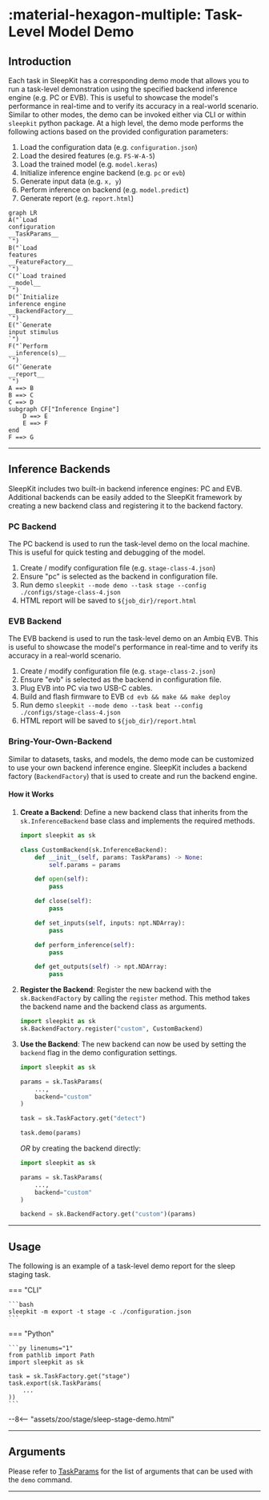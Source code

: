 # :material-hexagon-multiple: Task-Level Model Demo

## <span class="sk-h2-span">Introduction </span>

Each task in SleepKit has a corresponding demo mode that allows you to run a task-level demonstration using the specified backend inference engine (e.g. PC or EVB). This is useful to showcase the model's performance in real-time and to verify its accuracy in a real-world scenario. Similar to other modes, the demo can be invoked either via CLI or within `sleepkit` python package. At a high level, the demo mode performs the following actions based on the provided configuration parameters:

1. Load the configuration data (e.g. `configuration.json`)
1. Load the desired features (e.g. `FS-W-A-5`)
1. Load the trained model (e.g. `model.keras`)
1. Initialize inference engine backend (e.g. `pc` or `evb`)
1. Generate input data (e.g. `x, y`)
1. Perform inference on backend (e.g. `model.predict`)
1. Generate report (e.g. `report.html`)

```mermaid
graph LR
A("`Load
configuration
__TaskParams__
`")
B("`Load
features
__FeatureFactory__
`")
C("`Load trained
__model__
`")
D("`Initialize
inference engine
__BackendFactory__
`")
E("`Generate
input stimulus
`")
F("`Perform
__inference(s)__
`")
G("`Generate
__report__
`")
A ==> B
B ==> C
C ==> D
subgraph CF["Inference Engine"]
    D ==> E
    E ==> F
end
F ==> G
```

---

## <span class="sk-h2-span">Inference Backends</span>

SleepKit includes two built-in backend inference engines: PC and EVB. Additional backends can be easily added to the SleepKit framework by creating a new backend class and registering it to the backend factory.

### PC Backend

The PC backend is used to run the task-level demo on the local machine. This is useful for quick testing and debugging of the model.

1. Create / modify configuration file (e.g. `stage-class-4.json`)
1. Ensure "pc" is selected as the backend in configuration file.
1. Run demo `sleepkit --mode demo --task stage --config ./configs/stage-class-4.json`
1. HTML report will be saved to `${job_dir}/report.html`

### EVB Backend

The EVB backend is used to run the task-level demo on an Ambiq EVB. This is useful to showcase the model's performance in real-time and to verify its accuracy in a real-world scenario.

1. Create / modify configuration file (e.g. `stage-class-2.json`)
1. Ensure "evb" is selected as the backend in configuration file.
1. Plug EVB into PC via two USB-C cables.
1. Build and flash firmware to EVB `cd evb && make && make deploy`
1. Run demo `sleepkit --mode demo --task beat --config ./configs/stage-class-4.json`
1. HTML report will be saved to `${job_dir}/report.html`

### Bring-Your-Own-Backend

Similar to datasets, tasks, and models, the demo mode can be customized to use your own backend inference engine. SleepKit includes a backend factory (`BackendFactory`) that is used to create and run the backend engine.

#### How it Works

1. **Create a Backend**: Define a new backend class that inherits from the `sk.InferenceBackend` base class and implements the required methods.

    ```py linenums="1"
    import sleepkit as sk

    class CustomBackend(sk.InferenceBackend):
        def __init__(self, params: TaskParams) -> None:
            self.params = params

        def open(self):
            pass

        def close(self):
            pass

        def set_inputs(self, inputs: npt.NDArray):
            pass

        def perform_inference(self):
            pass

        def get_outputs(self) -> npt.NDArray:
            pass
    ```

2. **Register the Backend**: Register the new backend with the `sk.BackendFactory` by calling the `register` method. This method takes the backend name and the backend class as arguments.

    ```py linenums="1"
    import sleepkit as sk
    sk.BackendFactory.register("custom", CustomBackend)
    ```

3. **Use the Backend**: The new backend can now be used by setting the `backend` flag in the demo configuration settings.

    ```py linenums="1"
    import sleepkit as sk

    params = sk.TaskParams(
        ...,
        backend="custom"
    )

    task = sk.TaskFactory.get("detect")

    task.demo(params)
    ```

    _OR_ by creating the backend directly:

    ```py linenums="1"
    import sleepkit as sk

    params = sk.TaskParams(
        ...,
        backend="custom"
    )

    backend = sk.BackendFactory.get("custom")(params)

    ```

---

## <span class="sk-h2-span">Usage </span>

The following is an example of a task-level demo report for the sleep staging task.

=== "CLI"

    ```bash
    sleepkit -m export -t stage -c ./configuration.json
    ```

=== "Python"

    ```py linenums="1"
    from pathlib import Path
    import sleepkit as sk

    task = sk.TaskFactory.get("stage")
    task.export(sk.TaskParams(
        ...
    ))
    ```

<div class="sk-plotly-graph-div">
--8<-- "assets/zoo/stage/sleep-stage-demo.html"
</div>

---

## <span class="sk-h2-span">Arguments </span>

Please refer to [TaskParams](../modes/configuration.md#taskparams) for the list of arguments that can be used with the `demo` command.

---
